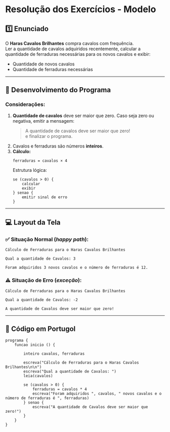 # Resolução dos Exercícios - Modelo

## 1️⃣ Enunciado
O **Haras Cavalos Brilhantes** compra cavalos com frequência.  
Ler a quantidade de cavalos adquiridos recentemente, calcular a quantidade de ferraduras necessárias para os novos cavalos e exibir:

- Quantidade de novos cavalos  
- Quantidade de ferraduras necessárias

---

## 📝 Desenvolvimento do Programa

### Considerações:
1. **Quantidade de cavalos** deve ser maior que zero. Caso seja zero ou negativa, emitir a mensagem:  
   > A quantidade de cavalos deve ser maior que zero!  
   e finalizar o programa.
2. Cavalos e ferraduras são números **inteiros**.
3. **Cálculo:**
   ```
   ferraduras = cavalos × 4
   ```
   Estrutura lógica:
   ```
   se (cavalos > 0) {
       calcular
       exibir
   } senao {
       emitir sinal de erro
   }
   ```

---

## 💻 Layout da Tela

### ✅ Situação Normal (*happy path*):
```
Cálculo de Ferraduras para o Haras Cavalos Brilhantes

Qual a quantidade de Cavalos: 3

Foram adquiridos 3 novos cavalos e o número de ferraduras é 12.
```

### ⚠️ Situação de Erro (*exceção*):
```
Cálculo de Ferraduras para o Haras Cavalos Brilhantes

Qual a quantidade de Cavalos: -2

A quantidade de Cavalos deve ser maior que zero!
```

---

## 📜 Código em Portugol

```portugol
programa {
    funcao inicio () {

        inteiro cavalos, ferraduras

        escreva("Cálculo de Ferraduras para o Haras Cavalos Brilhantes\n\n")
        escreva("Qual a quantidade de Cavalos: ")
        leia(cavalos)

        se (cavalos > 0) {
            ferraduras = cavalos * 4
            escreva("Foram adquiridos ", cavalos, " novos cavalos e o número de ferraduras é ", ferraduras)
        } senao {
            escreva("A quantidade de Cavalos deve ser maior que zero!")
        }
    }
}
```

